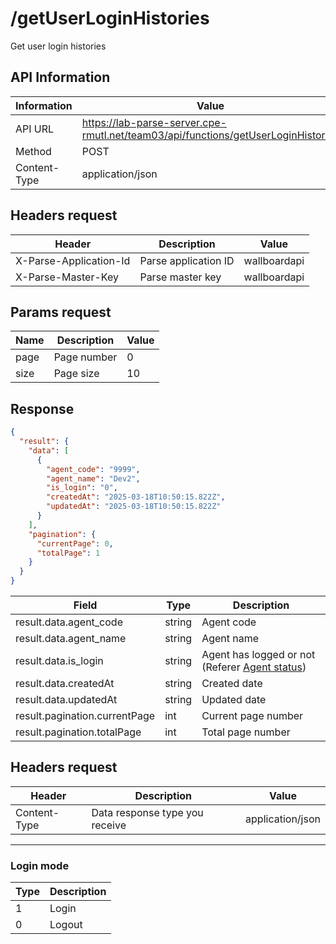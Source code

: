 # /getUserLoginHistories

Get user login histories

## API Information

| Information  | Value                                                                             |
| ------------ | --------------------------------------------------------------------------------- |
| API URL      | https://lab-parse-server.cpe-rmutl.net/team03/api/functions/getUserLoginHistories |
| Method       | POST                                                                              |
| Content-Type | application/json                                                                  |

## Headers request

| Header                 | Description          | Value        |
| ---------------------- | -------------------- | ------------ |
| X-Parse-Application-Id | Parse application ID | wallboardapi |
| X-Parse-Master-Key     | Parse master key     | wallboardapi |

## Params request

| Name | Description | Value |
| ---- | ----------- | ----- |
| page | Page number | 0     |
| size | Page size   | 10    |

## Response

```json
{
  "result": {
    "data": [
      {
        "agent_code": "9999",
        "agent_name": "Dev2",
        "is_login": "0",
        "createdAt": "2025-03-18T10:50:15.822Z",
        "updatedAt": "2025-03-18T10:50:15.822Z"
      }
    ],
    "pagination": {
      "currentPage": 0,
      "totalPage": 1
    }
  }
}
```

| Field                         | Type   | Description                                                   |
| ----------------------------- | ------ | ------------------------------------------------------------- |
| result.data.agent_code        | string | Agent code                                                    |
| result.data.agent_name        | string | Agent name                                                    |
| result.data.is_login          | string | Agent has logged or not (Referer [Agent status](#login-mode)) |
| result.data.createdAt         | string | Created date                                                  |
| result.data.updatedAt         | string | Updated date                                                  |
| result.pagination.currentPage | int    | Current page number                                           |
| result.pagination.totalPage   | int    | Total page number                                             |

## Headers request

| Header       | Description                    | Value            |
| ------------ | ------------------------------ | ---------------- |
| Content-Type | Data response type you receive | application/json |

---

### Login mode

| Type | Description |
| ---- | ----------- |
| 1    | Login       |
| 0    | Logout      |